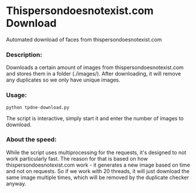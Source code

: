 # Thispersondoesnotexist.com Download
Automated download of faces from thispersondoesnotexist.com


### Description:
Downloads a certain amount of images from thispersondoesnotexist.com and stores them in a folder (./images/).
After downloading, it will remove any duplicates so we only have unique images.

### Usage:
```
python tpdne-download.py
```
The script is interactive, simply start it and enter the number of images to download.


### About the speed:
While the script uses multiprocessing for the requests, it's designed to not work particularly fast.
The reason for that is based on how thispersondoesnotexist.com work - it generates a new image based on time and not on requests.
So if we work with 20 threads, it will just download the same image multiple times, which will be removed by the duplicate checker anyway.
